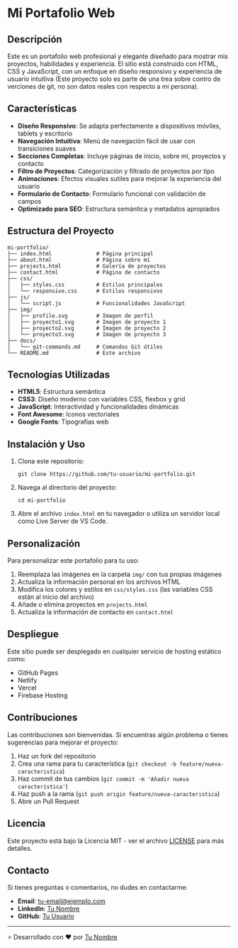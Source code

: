 # Mi Portafolio Web

## Descripción

Este es un portafolio web profesional y elegante diseñado para mostrar mis proyectos, habilidades y experiencia. El sitio está construido con HTML, CSS y JavaScript, con un enfoque en diseño responsivo y experiencia de usuario intuitiva (Este proyecto solo es parte de una trea sobre contro de verciones de git, no son datos reales con respecto a mi persona).

## Características

- **Diseño Responsivo**: Se adapta perfectamente a dispositivos móviles, tablets y escritorio
- **Navegación Intuitiva**: Menú de navegación fácil de usar con transiciones suaves
- **Secciones Completas**: Incluye páginas de inicio, sobre mí, proyectos y contacto
- **Filtro de Proyectos**: Categorización y filtrado de proyectos por tipo
- **Animaciones**: Efectos visuales sutiles para mejorar la experiencia del usuario
- **Formulario de Contacto**: Formulario funcional con validación de campos
- **Optimizado para SEO**: Estructura semántica y metadatos apropiados

## Estructura del Proyecto

```
mi-portfolio/
├── index.html              # Página principal
├── about.html              # Página sobre mí
├── projects.html           # Galería de proyectos
├── contact.html            # Página de contacto
├── css/
│   ├── styles.css          # Estilos principales
│   └── responsive.css      # Estilos responsivos
├── js/
│   └── script.js           # Funcionalidades JavaScript
├── img/
│   ├── profile.svg         # Imagen de perfil
│   ├── proyecto1.svg       # Imagen de proyecto 1
│   ├── proyecto2.svg       # Imagen de proyecto 2
│   └── proyecto3.svg       # Imagen de proyecto 3
├── docs/
│   └── git-commands.md     # Comandos Git útiles
└── README.md               # Este archivo
```

## Tecnologías Utilizadas

- **HTML5**: Estructura semántica
- **CSS3**: Diseño moderno con variables CSS, flexbox y grid
- **JavaScript**: Interactividad y funcionalidades dinámicas
- **Font Awesome**: Iconos vectoriales
- **Google Fonts**: Tipografías web

## Instalación y Uso

1. Clona este repositorio:
   ```
   git clone https://github.com/tu-usuario/mi-portfolio.git
   ```

2. Navega al directorio del proyecto:
   ```
   cd mi-portfolio
   ```

3. Abre el archivo `index.html` en tu navegador o utiliza un servidor local como Live Server de VS Code.

## Personalización

Para personalizar este portafolio para tu uso:

1. Reemplaza las imágenes en la carpeta `img/` con tus propias imágenes
2. Actualiza la información personal en los archivos HTML
3. Modifica los colores y estilos en `css/styles.css` (las variables CSS están al inicio del archivo)
4. Añade o elimina proyectos en `projects.html`
5. Actualiza la información de contacto en `contact.html`

## Despliegue

Este sitio puede ser desplegado en cualquier servicio de hosting estático como:

- GitHub Pages
- Netlify
- Vercel
- Firebase Hosting

## Contribuciones

Las contribuciones son bienvenidas. Si encuentras algún problema o tienes sugerencias para mejorar el proyecto:

1. Haz un fork del repositorio
2. Crea una rama para tu característica (`git checkout -b feature/nueva-caracteristica`)
3. Haz commit de tus cambios (`git commit -m 'Añadir nueva característica'`)
4. Haz push a la rama (`git push origin feature/nueva-caracteristica`)
5. Abre un Pull Request

## Licencia

Este proyecto está bajo la Licencia MIT - ver el archivo [LICENSE](LICENSE) para más detalles.

## Contacto

Si tienes preguntas o comentarios, no dudes en contactarme:

- **Email**: tu-email@ejemplo.com
- **LinkedIn**: [Tu Nombre](https://linkedin.com/in/tu-perfil)
- **GitHub**: [Tu Usuario](https://github.com/tu-usuario)

---

⭐️ Desarrollado con ❤️ por [Tu Nombre](https://github.com/tu-usuario)